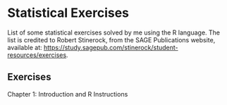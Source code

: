 # Statistical Exercises

List of some statistical exercises solved by me using the R language. The list is credited to Robert Stinerock, from the SAGE Publications website, available at: https://study.sagepub.com/stinerock/student-resources/exercises.

## Exercises

Chapter 1: Introduction and R Instructions


